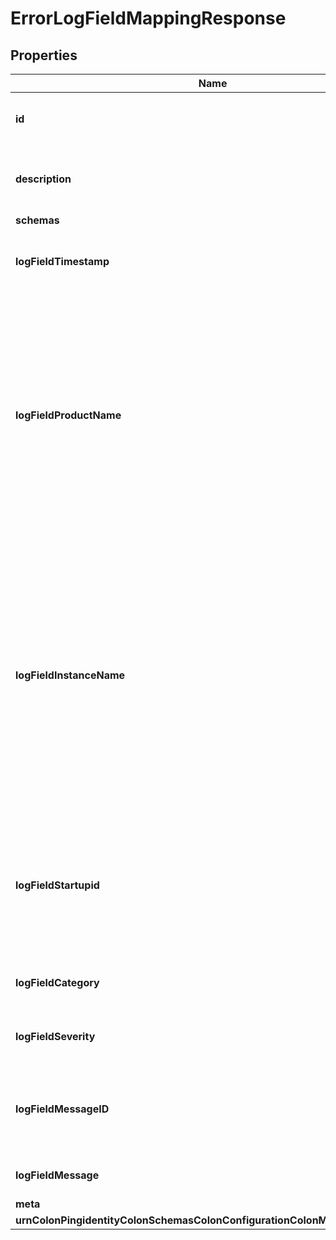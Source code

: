 

# ErrorLogFieldMappingResponse


## Properties

| Name | Type | Description | Notes |
|------------ | ------------- | ------------- | -------------|
|**id** | **String** | Name of the Log Field Mapping |  |
|**description** | **String** | A description for this Log Field Mapping |  [optional] |
|**schemas** | **List&lt;EnumerrorLogFieldMappingSchemaUrn&gt;** |  |  |
|**logFieldTimestamp** | **String** | The time that the log message was generated. |  [optional] |
|**logFieldProductName** | **String** | The name for this Directory Server product, which may be used to identify which product was used to log the message if multiple products log to the same database table. |  [optional] |
|**logFieldInstanceName** | **String** | A name that uniquely identifies this Directory Server instance, which may be used to identify which instance was used to log the message if multiple server instances log to the same database table. |  [optional] |
|**logFieldStartupid** | **String** | The startup ID for the Directory Server. A different value will be generated each time the server is started. |  [optional] |
|**logFieldCategory** | **String** | The category for the log message. |  [optional] |
|**logFieldSeverity** | **String** | The severity for the log message. |  [optional] |
|**logFieldMessageID** | **String** | The numeric value which uniquely identifies the type of message. |  [optional] |
|**logFieldMessage** | **String** | The text of the log message. |  [optional] |
|**meta** | [**MetaMeta**](MetaMeta.md) |  |  [optional] |
|**urnColonPingidentityColonSchemasColonConfigurationColonMessagesColon20** | [**MetaUrnPingidentitySchemasConfigurationMessages20**](MetaUrnPingidentitySchemasConfigurationMessages20.md) |  |  [optional] |



